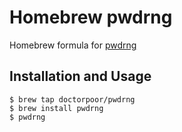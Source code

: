 # Homebrew pwdrng

Homebrew formula for [pwdrng](https://github.com/DoctorPoor/pwdrng)

## Installation and Usage

```
$ brew tap doctorpoor/pwdrng
$ brew install pwdrng
$ pwdrng
```

